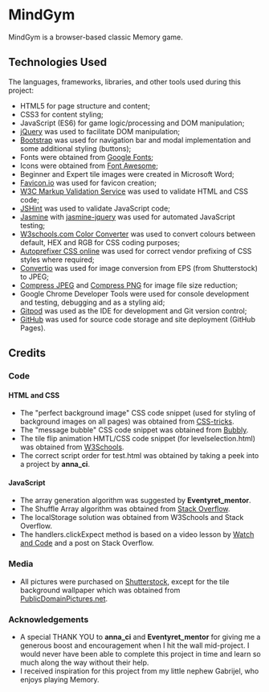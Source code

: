 # MindGym

MindGym is a browser-based classic Memory game.

## Technologies Used

The languages, frameworks, libraries, and other tools used during this project: 

- HTML5 for page structure and content;
- CSS3 for content styling;
- JavaScript (ES6) for game logic/processing and DOM manipulation;
- [jQuery](https://jquery.com/) was used to facilitate DOM manipulation;
- [Bootstrap](https://getbootstrap.com/) was used for navigation bar and modal implementation and some additional styling (buttons);
- Fonts were obtained from [Google Fonts](https://fonts.google.com/);
- Icons were obtained from [Font Awesome](https://fontawesome.com/);
- Beginner and Expert tile images were created in Microsoft Word;
- [Favicon.io](https://favicon.io/) was used for favicon creation;
- [W3C Markup Validation Service](https://validator.w3.org/) was used to validate HTML and CSS code;
- [JSHint](https://jshint.com/) was used to validate JavaScript code;
- [Jasmine](https://jasmine.github.io/index.html) with [jasmine-jquery](https://www.npmjs.com/package/jasmine-jquery) was used for automated JavaScript testing;
- [W3schools.com Color Converter](https://www.w3schools.com/colors/colors_converter.asp) was used to convert colours between default, HEX and RGB for CSS coding purposes;
- [Autoprefixer CSS online](https://autoprefixer.github.io/) was used for correct vendor prefixing of CSS styles where required;
- [Convertio](https://convertio.co/eps-jpg/) was used for image conversion from EPS (from Shutterstock) to JPEG;
- [Compress JPEG](https://compressjpeg.com/) and [Compress PNG](https://compresspng.com/) for image file size reduction;
- Google Chrome Developer Tools were used for console development and testing, debugging and as a styling aid;
- [Gitpod](https://www.gitpod.io/) was used as the IDE for development and Git version control;
- [GitHub](https://github.com/) was used for source code storage and site deployment (GitHub Pages).


## Credits

### Code
#### HTML and CSS
- The "perfect background image" CSS code snippet (used for styling of background images on all pages) was obtained from [CSS-tricks](https://css-tricks.com/).
- The "message bubble" CSS code snippet was obtained from [Bubbly](https://leaverou.github.io/bubbly/).
- The tile flip animation HMTL/CSS code snippet (for levelselection.html) was obtained from [W3Schools](https://www.w3schools.com/).
- The correct script order for test.html was obtained by taking a peek into a project by **anna_ci**.  
#### JavaScript
- The array generation algorithm was suggested by **Eventyret_mentor**.
- The Shuffle Array algorithm was obtained from [Stack Overflow](https://stackoverflow.com/).
- The localStorage solution was obtained from W3Schools and Stack Overflow.
- The handlers.clickExpect method is based on a video lesson by [Watch and Code](https://watchandcode.com/) and a post on Stack Overflow.

### Media
- All pictures were purchased on [Shutterstock](https://www.shutterstock.com/home), except for the tile background wallpaper which was obtained from [PublicDomainPictures.net](https://www.publicdomainpictures.net/en/index.php).

### Acknowledgements
- A special THANK YOU to **anna_ci** and **Eventyret_mentor** for giving me a generous boost and encouragement when I hit the wall mid-project. I would never have been able to complete this project in time and learn so much along the way without their help.
- I received inspiration for this project from my little nephew Gabrijel, who enjoys playing Memory.
